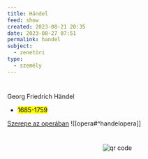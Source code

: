 ```yaml
---
title: Händel
feed: show
created: 2023-08-21 20:35
date: 2023-08-27 07:51
permalink: handel
subject:
  - zenetöri
type:
  - személy
---
```

#
Georg Friedrich Händel
- <mark>1685-1759</mark>

[Szerepe az operában](opera)
![[opera#^handelopera]]





#
<p style="text-align: center;"><img src="https://chart.googleapis.com/chart?cht=qr&chl=https://notes.andrasdenes.com/handel&chs=180x180&choe=UTF-8&chld=L|2" alt="qr code"></p>

